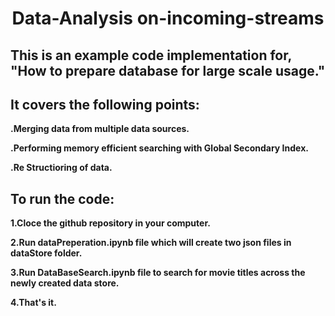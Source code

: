 <h1 align="center">Data-Analysis on-incoming-streams</h1>
<h2 align="left">This is an example code implementation for, "How to prepare database for large scale usage."</h2>

  <h2 align="left">It covers the following points:</h2>
  
 **.Merging data from multiple data sources.**
 
 **.Performing memory efficient searching with Global Secondary Index.**
 
 **.Re Structioring of data.**
 
 <h2 align="left">To run the code:</h2>
 
 **1.Cloce the github repository in your computer.**
 
 
 
**2.Run dataPreperation.ipynb file which will create two json files in dataStore folder.**
 
**3.Run DataBaseSearch.ipynb file to search for movie titles across the newly created data store.**

**4.That's it.**
